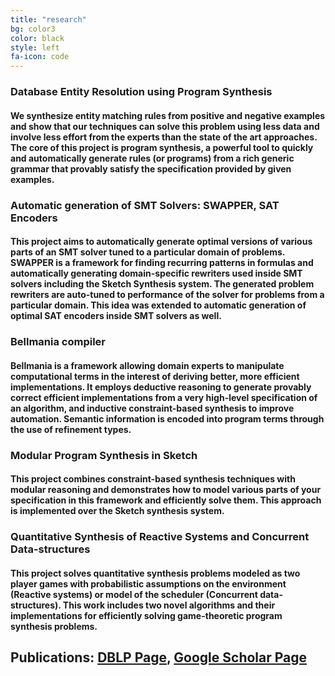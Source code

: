 ```yaml
---
title: "research"
bg: color3
color: black
style: left
fa-icon: code
---
```


### Database Entity Resolution using Program Synthesis 

#### We synthesize entity matching rules from positive and negative examples and show that our techniques can solve this problem using less data and involve less effort from the experts than the state of the art approaches. The core of this project is program synthesis, a powerful tool to quickly and automatically generate rules (or programs) from a rich generic grammar that provably satisfy the specification provided by given examples. 

### Automatic generation of SMT Solvers: SWAPPER, SAT Encoders

#### This project aims to automatically generate optimal versions of various parts of an SMT solver tuned to a particular domain of problems. SWAPPER is a framework for finding recurring patterns in formulas and automatically generating domain-specific rewriters used inside SMT solvers including the Sketch Synthesis system. The generated problem rewriters are auto-tuned to performance of the solver for problems from a particular domain. This idea was extended to automatic generation of optimal SAT encoders inside SMT solvers as well. 

### Bellmania compiler

#### Bellmania is a framework allowing domain experts to manipulate computational terms in the interest of deriving better, more efficient implementations. It employs deductive reasoning to generate provably correct efficient implementations from a very high-level specification of an algorithm, and inductive constraint-based synthesis to improve automation. Semantic information is encoded into program terms through the use of refinement types.


### Modular Program Synthesis in Sketch

#### This project combines constraint-based synthesis techniques with modular reasoning and demonstrates how to model various parts of your specification in this framework and  efficiently solve them. This approach is implemented over the Sketch synthesis system.

### Quantitative Synthesis of Reactive Systems and Concurrent Data-structures

#### This project solves quantitative synthesis problems modeled as two player games with probabilistic assumptions on the environment (Reactive systems) or model of the scheduler (Concurrent data-structures). This work includes two novel algorithms and their implementations for efficiently solving game-theoretic program synthesis problems. 

## Publications: [DBLP Page](http://dblp2.uni-trier.de/pers/hd/s/Singh_0002:Rohit), [Google Scholar Page](https://scholar.google.com/citations?user=63pnTbwAAAAJ&hl=en)

